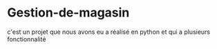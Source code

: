 # Gestion-de-magasin
c'est un projet que nous avons eu a réalisé en python et qui a plusieurs fonctionnalité
